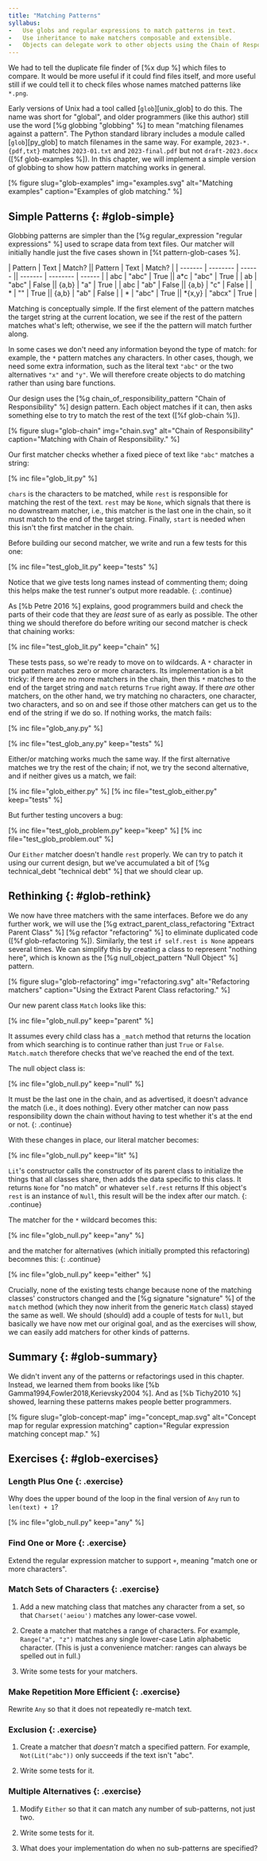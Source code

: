 ```yaml
---
title: "Matching Patterns"
syllabus:
-   Use globs and regular expressions to match patterns in text.
-   Use inheritance to make matchers composable and extensible.
-   Objects can delegate work to other objects using the Chain of Responsibility pattern.
---
```


We had to tell the duplicate file finder of [%x dup %] which files to compare.
It would be more useful if it could find files itself,
and more useful still if we could tell it to check
files whose names matched patterns like `*.png`.

Early versions of Unix had a tool called [`glob`][unix_glob] to do this.
The name was short for "global",
and older programmers (like this author) still use the word [%g globbing "globbing" %]
to mean "matching filenames against a pattern".
The Python standard library includes a module called [`glob`][py_glob]
to match filenames in the same way.
For example,
`2023-*.{pdf,txt}` matches `2023-01.txt` and `2023-final.pdf` but not `draft-2023.docx`
([%f glob-examples %]).
In this chapter,
we will implement a simple version of globbing
to show how pattern matching works in general.

[% figure
   slug="glob-examples"
   img="examples.svg"
   alt="Matching examples"
   caption="Examples of glob matching."
%]

## Simple Patterns {: #glob-simple}

Globbing patterns are simpler than
the [%g regular_expression "regular expressions" %] used to scrape data from text files.
Our matcher will initially handle just the five cases shown in
[%t pattern-glob-cases %].

<div class="table" id="pattern-glob-cases" caption="Pattern matching cases" markdown="1">
| Pattern | Text     | Match? || Pattern | Text     | Match? |
| ------- | -------- | ------ || ------- | -------- | ------ |
| abc     | "abc"    | True   || a*c     | "abc"    | True   |
| ab      | "abc"    | False  || {a,b}   | "a"      | True   |
| abc     | "ab"     | False  || {a,b}   | "c"      | False  |
| *       | ""       | True   || {a,b}   | "ab"     | False  |
| *       | "abc"    | True   || *{x,y}  | "abcx"   | True   |
</div>

Matching is conceptually simple.
If the first element of the pattern matches the target string at the current location,
we see if the rest of the pattern matches what's left;
otherwise,
we see if the the pattern will match further along.

In some cases we don't need any information beyond the type of match:
for example, the `*` pattern matches any characters.
In other cases, though,
we need some extra information,
such as the literal text `"abc"` or the two alternatives `"x"` and `"y"`.
We will therefore create objects to do matching
rather than using bare functions.

Our design uses
the [%g chain_of_responsibility_pattern "Chain of Responsibility" %] design pattern.
Each object matches if it can,
then asks something else to try to match the rest of the text
([%f glob-chain %]).

[% figure
   slug="glob-chain"
   img="chain.svg"
   alt="Chain of Responsibility"
   caption="Matching with Chain of Responsibility."
%]

Our first matcher checks whether a fixed piece of text like `"abc"`
matches a string:

[% inc file="glob_lit.py" %]

`chars` is the characters to be matched,
while `rest` is responsible for matching the rest of the text.
`rest` may be `None`,
which signals that there is no downstream matcher,
i.e.,
this matcher is the last one in the chain,
so it must match to the end of the target string.
Finally,
`start` is needed when this isn't the first matcher in the chain.

Before building our second matcher,
we write and run a few tests for this one:

[% inc file="test_glob_lit.py" keep="tests" %]

Notice that we give tests long names instead of commenting them;
doing this helps make the test runner's output more readable.
{: .continue}

As [%b Petre 2016 %] explains,
good programmers build and check the parts of their code that they are *least* sure of
as early as possible.
The other thing we should therefore do before writing our second matcher
is check that chaining works:

[% inc file="test_glob_lit.py" keep="chain" %]

These tests pass,
so we're ready to move on to wildcards.
A `*` character in our pattern matches zero or more characters.
Its implementation is a bit tricky:
if there are no more matchers in the chain,
then this `*` matches to the end of the target string
and `match` returns `True` right away.
If there *are* other matchers,
on the other hand,
we try matching no characters, one character, two characters, and so on
and see if those other matchers can get us to the end of the string if we do so.
If nothing works,
the match fails:

[% inc file="glob_any.py" %]

[% inc file="test_glob_any.py" keep="tests" %]

Either/or matching works much the same way.
If the first alternative matches we try the rest of the chain;
if not,
we try the second alternative,
and if neither gives us a match,
we fail:

[% inc file="glob_either.py" %]
[% inc file="test_glob_either.py" keep="tests" %]

But further testing uncovers a bug:

[% inc file="test_glob_problem.py" keep="keep" %]
[% inc file="test_glob_problem.out" %]

Our `Either` matcher doesn't handle `rest` properly.
We can try to patch it using our current design,
but we've accumulated a bit of [%g technical_debt "technical debt" %]
that we should clear up.

## Rethinking {: #glob-rethink}

We now have three matchers with the same interfaces.
Before we do any further work,
we will use the [%g extract_parent_class_refactoring "Extract Parent Class" %]
[%g refactor "refactoring" %]
to eliminate duplicated code ([%f glob-refactoring %]).
Similarly,
the test `if self.rest is None` appears several times.
We can simplify this by creating a class to represent "nothing here",
which is known as the [%g null_object_pattern "Null Object" %] pattern.

[% figure
   slug="glob-refactoring"
   img="refactoring.svg"
   alt="Refactoring matchers"
   caption="Using the Extract Parent Class refactoring."
%]

Our new parent class `Match` looks like this:

[% inc file="glob_null.py" keep="parent" %]

It assumes every child class has a `_match` method
that returns the location from which searching is to continue
rather than just `True` or `False`.
`Match.match` therefore checks that we've reached the end of the text.

The null object class is:

[% inc file="glob_null.py" keep="null" %]

It must be the last one in the chain,
and as advertised,
it doesn't advance the match (i.e., it does nothing).
Every other matcher can now pass responsibility down the chain
without having to test whether it's at the end or not.
{: .continue}

With these changes in place,
our literal matcher becomes:

[% inc file="glob_null.py" keep="lit" %]

`Lit`'s constructor calls the constructor of its parent class
to initialize the things that all classes share,
then adds the data specific to this class.
It returns `None` for "no match" or whatever `self.rest` returns
If this object's `rest` is an instance of `Null`,
this result will be the index after our match.
{: .continue}

The matcher for the `*` wildcard becomes this:

[% inc file="glob_null.py" keep="any" %]

and the matcher for alternatives (which initially prompted this refactoring)
becomnes this:
{: .continue}

[% inc file="glob_null.py" keep="either" %]

Crucially,
none of the existing tests change
because none of the matching classes' constructors changed
and the [%g signature "signature" %] of the `match` method
(which they now inherit from the generic `Match` class)
stayed the same as well.
We should (should) add a couple of tests for `Null`,
but basically we have now met our original goal,
and as the exercises will show,
we can easily add matchers for other kinds of patterns.

## Summary {: #glob-summary}

We didn't invent any of the patterns or refactorings used in this chapter.
Instead, we learned them from books like [%b Gamma1994,Fowler2018,Kerievsky2004 %].
And as [%b Tichy2010 %] showed,
learning these patterns makes people better programmers.

[% figure
   slug="glob-concept-map"
   img="concept_map.svg"
   alt="Concept map for regular expression matching"
   caption="Regular expression matching concept map."
%]

## Exercises {: #glob-exercises}

### Length Plus One {: .exercise}

Why does the upper bound of the loop in the final version of `Any`
run to `len(text) + 1`?

[% inc file="glob_null.py" keep="any" %]

### Find One or More {: .exercise}

Extend the regular expression matcher to support `+`, meaning "match one or more characters".

### Match Sets of Characters {: .exercise}

1.  Add a new matching class that matches any character from a set,
    so that `Charset('aeiou')` matches any lower-case vowel.

2.  Create a matcher that matches a range of characters.
    For example, `Range("a", "z")` matches any single lower-case Latin alphabetic character.
    (This is just a convenience matcher: ranges can always be spelled out in full.)

3.  Write some tests for your matchers.

### Make Repetition More Efficient {: .exercise}

Rewrite `Any` so that it does not repeatedly re-match text.

### Exclusion {: .exercise}

1.  Create a matcher that *doesn't* match a specified pattern.
    For example, `Not(Lit("abc"))` only succeeds if the text isn't "abc".

2.  Write some tests for it.

### Multiple Alternatives {: .exercise}

1.  Modify `Either` so that it can match any number of sub-patterns, not just two.

2.  Write some tests for it.

3.  What does your implementation do when no sub-patterns are specified?
